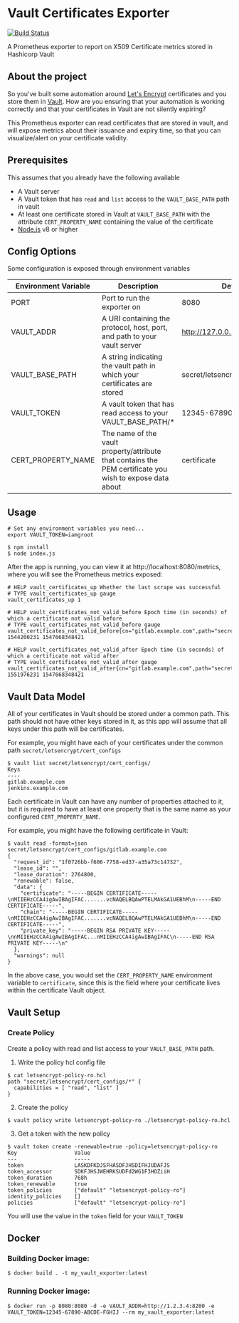 # Vault Certificates Exporter

[![Build Status](https://travis-ci.org/neufeldtech/vault-certificates-exporter.svg?branch=master)](https://travis-ci.org/neufeldtech/vault-certificates-exporter)

A Prometheus exporter to report on X509 Certificate metrics stored in Hashicorp Vault

## About the project

So you've built some automation around [Let's Encrypt](https://letsencrypt.org/) certificates and you store them in [Vault](https://www.hashicorp.com/products/vault/). How are you ensuring that your automation is working correctly and that your certificates in Vault are not silently expiring?

 This Prometheus exporter can read certificates that are stored in vault, and will expose metrics about their issuance and expiry time, so that you can visualize/alert on your certificate validity.

## Prerequisites

This assumes that you already have the following available

- A Vault server
- A Vault token that has `read` and `list` access to the `VAULT_BASE_PATH` path in vault
- At least one certificate stored in Vault at `VAULT_BASE_PATH` with the attribute `CERT_PROPERTY_NAME` containing the value of the certificate
- [Node.js](https://nodejs.org/) v8 or higher

## Config Options

Some configuration is exposed through environment variables

| Environment Variable | Description                                                                                              | Default                         |
|----------------------|----------------------------------------------------------------------------------------------------------|---------------------------------|
| PORT                 | Port to run the exporter on                                                                              | 8080                            |
| VAULT_ADDR           | A URI containing the protocol, host, port, and path to your vault server                                 | http://127.0.0.1:8200           |
| VAULT_BASE_PATH      | A string indicating the vault path in which your certificates are stored                                 | secret/letsencrypt/cert_configs |
| VAULT_TOKEN          | A vault token that has read access to your VAULT_BASE_PATH/*                                             | 12345-67890-ABCDE-FGHIJ         |
| CERT_PROPERTY_NAME   | The name of the vault property/attribute that contains the PEM certificate you wish to expose data about | certificate                     |

## Usage

```
# Set any environment variables you need...
export VAULT_TOKEN=iamgroot

$ npm install
$ node index.js
```

After the app is running, you can view it at http://localhost:8080/metrics, where you will see the Prometheus metrics exposed:

```
# HELP vault_certificates_up Whether the last scrape was successful
# TYPE vault_certificates_up gauge
vault_certificates_up 1

# HELP vault_certificates_not_valid_before Epoch time (in seconds) of which a certificate not valid before
# TYPE vault_certificates_not_valid_before gauge
vault_certificates_not_valid_before{cn="gitlab.example.com",path="secret/letsencrypt/cert_configs/gitlab.example.com"} 1544200231 1547668348421

# HELP vault_certificates_not_valid_after Epoch time (in seconds) of which a certificate not valid after
# TYPE vault_certificates_not_valid_after gauge
vault_certificates_not_valid_after{cn="gitlab.example.com",path="secret/letsencrypt/cert_configs/gitlab.example.com"} 1551976231 1547668348421
```

## Vault Data Model

All of your certificates in Vault should be stored under a common path. This path should not have other keys stored in it, as this app will assume that all keys under this path will be certificates.

For example, you might have each of your certificates under the common path `secret/letsencrypt/cert_configs`

```
$ vault list secret/letsencrypt/cert_configs/
Keys
----
gitlab.example.com
jenkins.example.com
```

Each certificate in Vault can have any number of properties attached to it, but it is required to have at least one property that is the same name as your configured `CERT_PROPERTY_NAME`.

For example, you might have the following certificate in Vault:

```
$ vault read -format=json secret/letsencrypt/cert_configs/gitlab.example.com
{
  "request_id": "1f0726bb-f606-7758-ed37-a35a73c14732",
  "lease_id": "",
  "lease_duration": 2764800,
  "renewable": false,
  "data": {
    "certificate": "-----BEGIN CERTIFICATE-----\nMIIEHzCCA4igAwIBAgIFAC.......vcNAQELBQAwPTELMAkGA1UEBhM\n-----END CERTIFICATE-----",
    "chain": "-----BEGIN CERTIFICATE-----\nMIIEHzCCA4igAwIBAgIFAC.......vcNAQELBQAwPTELMAkGA1UEBhM\n-----END CERTIFICATE-----",
    "private_key": "-----BEGIN RSA PRIVATE KEY-----\nnMIIEHzCCA4igAwIBAgIFAC...nMIIEHzCCA4igAwIBAgIFAC\n-----END RSA PRIVATE KEY-----\n"
  },
  "warnings": null
}
```

In the above case, you would set the `CERT_PROPERTY_NAME` environment variable to `certificate`, since this is the field where your certificate lives within the certificate Vault object.

## Vault Setup

### Create Policy

Create a policy with read and list access to your `VAULT_BASE_PATH` path.

1) Write the policy hcl config file

```
$ cat letsencrypt-policy-ro.hcl
path "secret/letsencrypt/cert_configs/*" {
  capabilities = [ "read", "list" ]
}
```

2) Create the policy

```
$ vault policy write letsencrypt-policy-ro ./letsencrypt-policy-ro.hcl
```

3) Get a token with the new policy

```
$ vault token create -renewable=true -policy=letsencrypt-policy-ro
Key                  Value
---                  -----
token                LASKDFKDJSFHASDFJHSDIFHJUDAFJS
token_accessor       SDKFJHSJWEHRKSUDFd2WG1F3HOZiiH
token_duration       768h
token_renewable      true
token_policies       ["default" "letsencrypt-policy-ro"]
identity_policies    []
policies             ["default" "letsencrypt-policy-ro"]

```

You will use the value in the `token` field for your `VAULT_TOKEN`

## Docker

### Building Docker image:

```
$ docker build . -t my_vault_exporter:latest
```

### Running Docker image:

```
$ docker run -p 8080:8080 -d -e VAULT_ADDR=http://1.2.3.4:8200 -e VAULT_TOKEN=12345-67890-ABCDE-FGHIJ --rm my_vault_exporter:latest
```